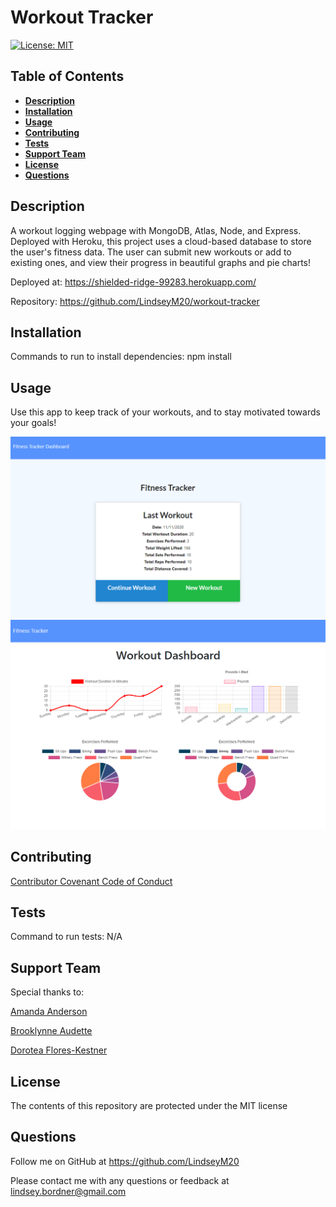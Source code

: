 # Workout Tracker
  
  [![License: MIT](https://img.shields.io/badge/License-MIT-yellow.svg)](https://opensource.org/licenses/MIT)

  ## Table of Contents
  * [**Description**](#description)
  * [**Installation**](#installation)
  * [**Usage**](#usage)
  * [**Contributing**](#contributing)
  * [**Tests**](#tests)
  * [**Support Team**](#support-team)
  * [**License**](#license)
  * [**Questions**](#questions)

  ## Description
  A workout logging webpage with MongoDB, Atlas, Node, and Express. Deployed with Heroku, this project uses a cloud-based database to store the user's fitness data. The user can submit new workouts or add to existing ones, and view their progress in beautiful graphs and pie charts!

  Deployed at: https://shielded-ridge-99283.herokuapp.com/

  Repository: https://github.com/LindseyM20/workout-tracker

  ## Installation
  Commands to run to install dependencies: npm install

  ## Usage
  Use this app to keep track of your workouts, and to stay motivated towards your goals!

  ![App in use](./public/assets/img/screenshot2.png)
  ![App in use](./public/assets/img/screenshot1.png)

  ## Contributing
  [Contributor Covenant Code of Conduct](https://www.contributor-covenant.org/version/2/0/code_of_conduct/code_of_conduct.md)

  ## Tests
  Command to run tests: N/A
  
  ## Support Team
  Special thanks to: 

  [Amanda Anderson](https://github.com/aanderson120)

  [Brooklynne Audette](https://github.com/B-Audette)

  [Dorotea Flores-Kestner](https://github.com/dfkestner)
  

  ## License
  The contents of this repository are protected under the MIT license

  ## Questions
  Follow me on GitHub at https://github.com/LindseyM20

  Please contact me with any questions or feedback at lindsey.bordner@gmail.com 
